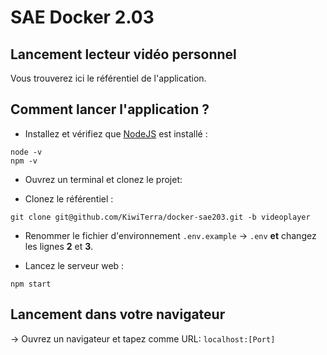 # SAE Docker 2.03

## Lancement lecteur vidéo personnel
Vous trouverez ici le référentiel de l'application.

## Comment lancer l'application ?

- Installez et vérifiez que [NodeJS](https://nodejs.org/en/download/) est installé :
```shell
node -v
npm -v
```

- Ouvrez un terminal et clonez le projet:

- Clonez le référentiel :
 ```shell
git clone git@github.com/KiwiTerra/docker-sae203.git -b videoplayer
```

- Renommer le fichier d'environnement `.env.example` -> `.env` **et** changez les lignes **2** et **3**.

- Lancez le serveur web :
```shell
npm start
```

## Lancement dans votre navigateur
-> Ouvrez un navigateur et tapez comme URL:  ```localhost:[Port]```
